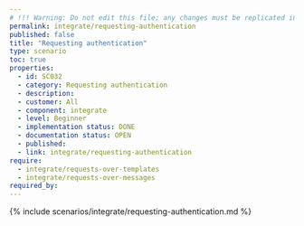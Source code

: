 ```yaml
---
# !!! Warning: Do not edit this file; any changes must be replicated in Excel !!! 
permalink: integrate/requesting-authentication
published: false
title: "Requesting authentication"
type: scenario
toc: true
properties:
  - id: SC032
  - category: Requesting authentication
  - description:
  - customer: All
  - component: integrate
  - level: Beginner
  - implementation status: DONE
  - documentation status: OPEN
  - published:
  - link: integrate/requesting-authentication
require:
  - integrate/requests-over-templates
  - integrate/requests-over-messages
required_by:
---
```


{% include scenarios/integrate/requesting-authentication.md %}
